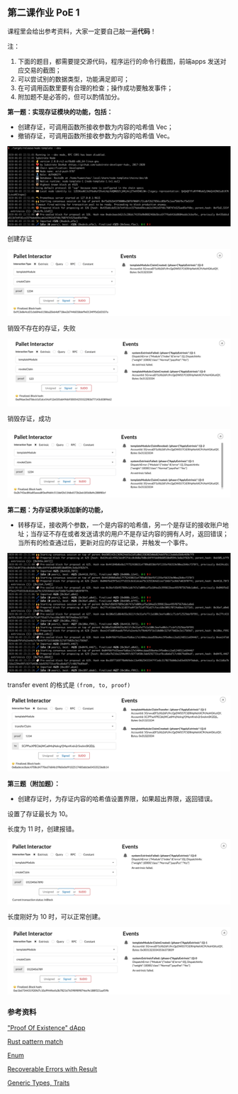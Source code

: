 ## 第二课作业 PoE 1

课程里会给出参考资料，大家一定要自己敲一遍**代码**！

注：

1. 下面的题目，都需要提交源代码，程序运行的命令行截图，前端apps 发送对应交易的截图；
2. 可以尝试别的数据类型，功能满足即可；
3. 在可调用函数里要有合理的检查；操作成功要触发事件；
4. 附加题不是必答的，但可以酌情加分。

**第一题：实现存证模块的功能，包括：**

* 创建存证，可调用函数所接收参数为内容的哈希值 Vec<u8>；
* 撤销存证，可调用函数所接收参数为内容的哈希值 Vec<u8>。

![-w1276](media/15911958781998.jpg)

创建存证

![-w1204](media/15911960060050.jpg)

销毁不存在的存证，失败

![-w1203](media/15911960666131.jpg)

销毁存证，成功

![-w1203](media/15911960964781.jpg)


**第二题：为存证模块添加新的功能，**

* 转移存证，接收两个参数，一个是内容的哈希值，另一个是存证的接收账户地址；当存证不存在或者发送请求的用户不是存证内容的拥有人时，返回错误；当所有的检查通过后，更新对应的存证记录，并触发一个事件。

![-w1278](media/15911977058069.jpg)

transfer event 的格式是 `(from, to, proof)`

![-w1177](media/15911976191031.jpg)


**第三题（附加题）：**

* 创建存证时，为存证内容的哈希值设置界限，如果超出界限，返回错误。

设置了存证最长为 10。

长度为 11 时，创建报错。

![-w1175](media/15911981138473.jpg)

长度刚好为 10 时，可以正常创建。

![-w1178](media/15911981518601.jpg)


### 参考资料

["Proof Of Existence" dApp](https://www.substrate.io/tutorials/build-a-dapp/v2.0.0-rc2)

[Rust pattern match](https://doc.rust-lang.org/book/ch18-00-patterns.html)

[Enum](https://doc.rust-lang.org/book/ch06-01-defining-an-enum.html)

[Recoverable Errors with Result](https://doc.rust-lang.org/book/ch09-02-recoverable-errors-with-result.html)

[Generic Types, Traits](https://doc.rust-lang.org/book/ch10-00-generics.html)